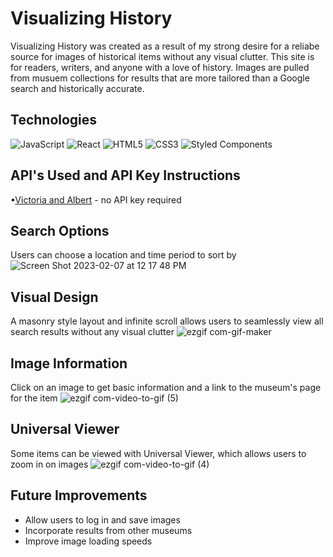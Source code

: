 # Visualizing History 
Visualizing History was created as a result of my strong desire for a reliabe source for images of historical items without any visual clutter. This site is for readers, writers, and anyone with a love of history. Images are pulled from musuem collections for results that are more tailored than a Google search and historically accurate. 

## Technologies
![JavaScript](https://img.shields.io/badge/JavaScript-F7DF1E?style=for-the-badge&logo=javascript&logoColor=black)
![React](https://img.shields.io/badge/-React-61DAFB?logo=react&logoColor=white&style=for-the-badge)
![HTML5](https://img.shields.io/badge/html5-%23E34F26.svg?style=for-the-badge&logo=html5&logoColor=white)
![CSS3](https://img.shields.io/badge/css3-%231572B6.svg?style=for-the-badge&logo=css3&logoColor=white)
![Styled Components](https://img.shields.io/badge/styled--components-DB7093?style=for-the-badge&logo=styled-components&logoColor=white)

## API's Used and API Key Instructions
•[Victoria and Albert](https://developers.vam.ac.uk/guide/v2/welcome.html) - no API key required

## Search Options
Users can choose a location and time period to sort by
![Screen Shot 2023-02-07 at 12 17 48 PM](https://user-images.githubusercontent.com/114250629/217316830-e9946e23-557e-4850-a1cd-aec68d899ce4.png)
<br>

## Visual Design
A masonry style layout and infinite scroll allows users to seamlessly view all search results without any visual clutter
![ezgif com-gif-maker](https://user-images.githubusercontent.com/114250629/217333998-5ae829cf-03cc-45b4-9de9-391949aa0685.gif)
<br>

## Image Information
Click on an image to get basic information and a link to the museum's page for the item
![ezgif com-video-to-gif (5)](https://user-images.githubusercontent.com/114250629/217319812-42de84cf-f77d-461b-9709-e3863f7436a3.gif)
<br>

## Universal Viewer
Some items can be viewed with Universal Viewer, which allows users to zoom in on images
![ezgif com-video-to-gif (4)](https://user-images.githubusercontent.com/114250629/217319544-e4be23f5-a932-42f5-9966-17706dc8a248.gif)
<br>

## Future Improvements
- Allow users to log in and save images
- Incorporate results from other museums
- Improve image loading speeds

